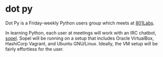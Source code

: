 # dot py

Dot Py is a Friday-weekly Python users group which meets at [801Labs](http://www.801labs.org/).

In learning Python, each user at meetings will work with an IRC chatbot, [sopel](https://sopel.chat/). Sopel will be running on a setup that includes Oracle VirtualBox, HashiCorp Vagrant, and Ubuntu GNU/Linux. Ideally, the VM setup will be fairly effortless for the user.
